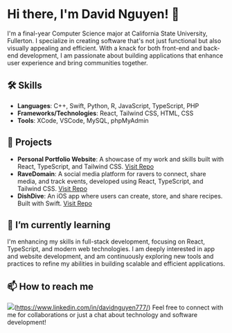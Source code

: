 # Hi there, I'm David Nguyen! 👋

I'm a final-year Computer Science major at California State University, Fullerton. I specialize in creating software that's not just functional but also visually appealing and efficient. With a knack for both front-end and back-end development, I am passionate about building applications that enhance user experience and bring communities together.

## 🛠 Skills
- **Languages**: C++, Swift, Python, R, JavaScript, TypeScript, PHP
- **Frameworks/Technologies**: React, Tailwind CSS, HTML, CSS
- **Tools**: XCode, VSCode, MySQL, phpMyAdmin

## 🔨 Projects
- **Personal Portfolio Website**: A showcase of my work and skills built with React, TypeScript, and Tailwind CSS. [Visit Repo](#)
- **RaveDomain**: A social media platform for ravers to connect, share media, and track events, developed using React, TypeScript, and Tailwind CSS. [Visit Repo](https://github.com/Pzychopomp/RaveDomain)
- **DishDive**: An iOS app where users can create, store, and share recipes. Built with Swift. [Visit Repo](https://github.com/Pzychopomp/DishDive)

## 🌱 I’m currently learning
I'm enhancing my skills in full-stack development, focusing on React, TypeScript, and modern web technologies. I am deeply interested in app and website development, and am continuously exploring new tools and practices to refine my abilities in building scalable and efficient applications.

## 📫 How to reach me
<img src="{https://img.shields.io/badge/LinkedIn-0077B5?style=for-the-badge&logo=linkedin&logoColor=white}" />(https://www.linkedin.com/in/davidnguyen777/)
Feel free to connect with me for collaborations or just a chat about technology and software development!


<!--
**Pzychopomp/Pzychopomp** is a ✨ _special_ ✨ repository because its `README.md` (this file) appears on your GitHub profile.

Here are some ideas to get you started:

- 🔭 I’m currently working on ...
- 🌱 I’m currently learning ...
- 👯 I’m looking to collaborate on ...
- 🤔 I’m looking for help with ...
- 💬 Ask me about ...
- 📫 How to reach me: ...
- 😄 Pronouns: ...
- ⚡ Fun fact: ...
-->
